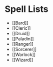 # Spell Lists

* [[Bard]]      
* [[Cleric]]  
* [[Druid]]     
* [[Paladin]]  
* [[Ranger]]    
* [[Sorcerer]]
* [[Warlock]]  
* [[Wizard]]    
